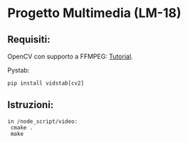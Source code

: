 # Progetto Multimedia (LM-18)

## Requisiti:
OpenCV con supporto a FFMPEG:
[Tutorial](https://medium.com/@vladakuc/compile-opencv-4-7-0-with-ffmpeg-5-compiled-from-the-source-in-ubuntu-434a0bde0ab6).

Pystab:
```
pip install vidstab[cv2]
```
## Istruzioni:
```
in /node_script/video:
 cmake .
 make
 ```

